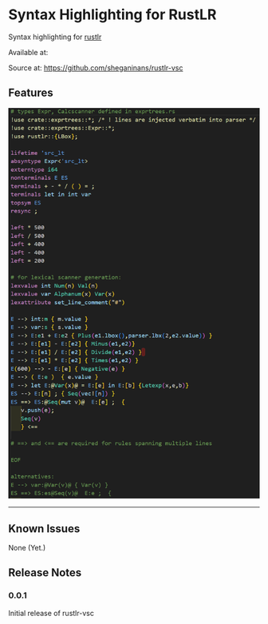 # Syntax Highlighting for RustLR

Syntax highlighting for [rustlr](https://github.com/chuckcscccl/rustlr/)

Available at:

Source at: https://github.com/sheganinans/rustlr-vsc

## Features

![](images/example.png)

---

## Known Issues

None (Yet.)

## Release Notes

### 0.0.1

Initial release of rustlr-vsc
